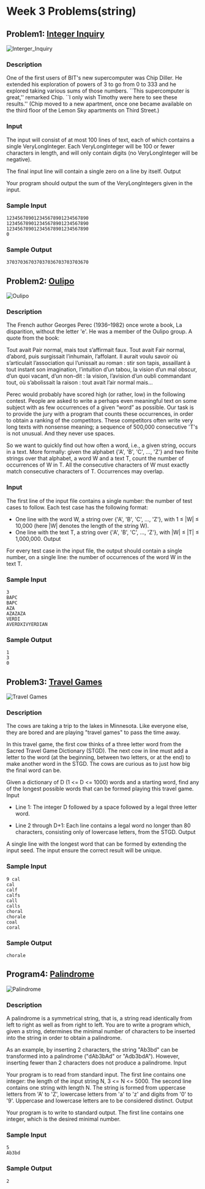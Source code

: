 # Week 3 Problems(string)


## Problem1: [Integer Inquiry](http://poj.org/problem?id=1503)
![Interger_Inquiry](Images/Integer_Inquiry.png)
### Description

One of the first users of BIT's new supercomputer was Chip Diller. He extended his exploration of powers of 3 to go from 0 to 333 and he explored taking various sums of those numbers. 
\`\`This supercomputer is great,'' remarked Chip. \`\`I only wish Timothy were here to see these results.'' (Chip moved to a new apartment, once one became available on the third floor of the Lemon Sky apartments on Third Street.) 

### Input

The input will consist of at most 100 lines of text, each of which contains a single VeryLongInteger. Each VeryLongInteger will be 100 or fewer characters in length, and will only contain digits (no VeryLongInteger will be negative). 

The final input line will contain a single zero on a line by itself. 
Output

Your program should output the sum of the VeryLongIntegers given in the input.

### Sample Input
	123456789012345678901234567890
	123456789012345678901234567890
	123456789012345678901234567890
	0

### Sample Output

	370370367037037036703703703670

## Problem2: [Oulipo](http://poj.org/problem?id=3461)
![Oulipo](Images/Oulipo.png)

### Description

The French author Georges Perec (1936–1982) once wrote a book, La disparition, without the letter 'e'. He was a member of the Oulipo group. A quote from the book:

Tout avait Pair normal, mais tout s’affirmait faux. Tout avait Fair normal, d’abord, puis surgissait l’inhumain, l’affolant. Il aurait voulu savoir où s’articulait l’association qui l’unissait au roman : stir son tapis, assaillant à tout instant son imagination, l’intuition d’un tabou, la vision d’un mal obscur, d’un quoi vacant, d’un non-dit : la vision, l’avision d’un oubli commandant tout, où s’abolissait la raison : tout avait l’air normal mais…

Perec would probably have scored high (or rather, low) in the following contest. People are asked to write a perhaps even meaningful text on some subject with as few occurrences of a given “word” as possible. Our task is to provide the jury with a program that counts these occurrences, in order to obtain a ranking of the competitors. These competitors often write very long texts with nonsense meaning; a sequence of 500,000 consecutive 'T's is not unusual. And they never use spaces.

So we want to quickly find out how often a word, i.e., a given string, occurs in a text. More formally: given the alphabet {'A', 'B', 'C', …, 'Z'} and two finite strings over that alphabet, a word W and a text T, count the number of occurrences of W in T. All the consecutive characters of W must exactly match consecutive characters of T. Occurrences may overlap.

### Input

The first line of the input file contains a single number: the number of test cases to follow. Each test case has the following format:

* One line with the word W, a string over {'A', 'B', 'C', …, 'Z'}, with 1 ≤ |W| ≤ 10,000 (here |W| denotes the length of the string W).
* One line with the text T, a string over {'A', 'B', 'C', …, 'Z'}, with |W| ≤ |T| ≤ 1,000,000.
Output

For every test case in the input file, the output should contain a single number, on a single line: the number of occurrences of the word W in the text T.

### Sample Input

```
3
BAPC
BAPC
AZA
AZAZAZA
VERDI
AVERDXIVYERDIAN
```

### Sample Output
```
1
3
0
```

## Problem3: [Travel Games](http://poj.org/problem?id=2138)
![Travel Games](Images/Travel_Games.png)
### Description

The cows are taking a trip to the lakes in Minnesota. Like everyone else, they are bored and are playing "travel games" to pass the time away. 

In this travel game, the first cow thinks of a three letter word from the Sacred Travel Game Dictionary (STGD). The next cow in line must add a letter to the word (at the beginning, between two letters, or at the end) to make another word in the STGD. The cows are curious as to just how big the final word can be. 

Given a dictionary of D (1 <= D <= 1000) words and a starting word, find any of the longest possible words that can be formed playing this travel game. 
Input

* Line 1: The integer D followed by a space followed by a legal three letter word. 

* Line 2 through D+1: Each line contains a legal word no longer than 80 characters, consisting only of lowercase letters, from the STGD. 
Output

A single line with the longest word that can be formed by extending the input seed. 
The input ensure the correct result will be unique.

### Sample Input
```
9 cal
cal
calf
calfs
call
calls
choral
chorale
coal
coral
```

### Sample Output
```
chorale
```

## Program4: [Palindrome](http://poj.org/problem?id=1159)
![Palindrome](Images/Palindrome.png)
### Description

A palindrome is a symmetrical string, that is, a string read identically from left to right as well as from right to left. You are to write a program which, given a string, determines the minimal number of characters to be inserted into the string in order to obtain a palindrome. 

As an example, by inserting 2 characters, the string "Ab3bd" can be transformed into a palindrome ("dAb3bAd" or "Adb3bdA"). However, inserting fewer than 2 characters does not produce a palindrome. 
Input

Your program is to read from standard input. The first line contains one integer: the length of the input string N, 3 <= N <= 5000. The second line contains one string with length N. The string is formed from uppercase letters from 'A' to 'Z', lowercase letters from 'a' to 'z' and digits from '0' to '9'. Uppercase and lowercase letters are to be considered distinct.
Output

Your program is to write to standard output. The first line contains one integer, which is the desired minimal number.
### Sample Input
```
5
Ab3bd
```
### Sample Output
```
2
```
